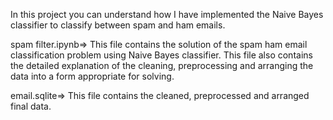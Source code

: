 In this project you can understand how I have implemented the Naive Bayes classifier to classify between spam and ham emails.

spam filter.ipynb=> This file contains the solution of the spam ham email classification problem using Naive Bayes classifier. This file also contains the detailed explanation of the cleaning, preprocessing and arranging the data into a form appropriate for solving.

email.sqlite=> This file contains the cleaned, preprocessed and arranged final data.
